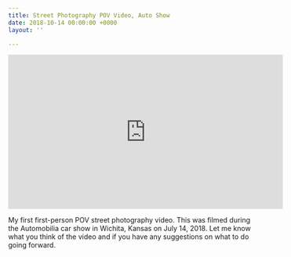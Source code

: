 ```yaml
---
title: Street Photography POV Video, Auto Show
date: 2018-10-14 00:00:00 +0000
layout: ''

---
```

<iframe width="560" height="315" src="https://www.youtube.com/embed/3oHUAa9Eavs?rel=0" frameborder="0" allow="autoplay; encrypted-media" allowfullscreen></iframe>

My first first-person POV street photography video. This was filmed during the Automobilia car show in Wichita, Kansas on July 14, 2018. Let me know what you think of the video and if you have any suggestions on what to do going forward.